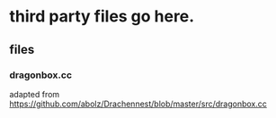 # third party files go here.

## files
### dragonbox.cc
adapted from https://github.com/abolz/Drachennest/blob/master/src/dragonbox.cc

